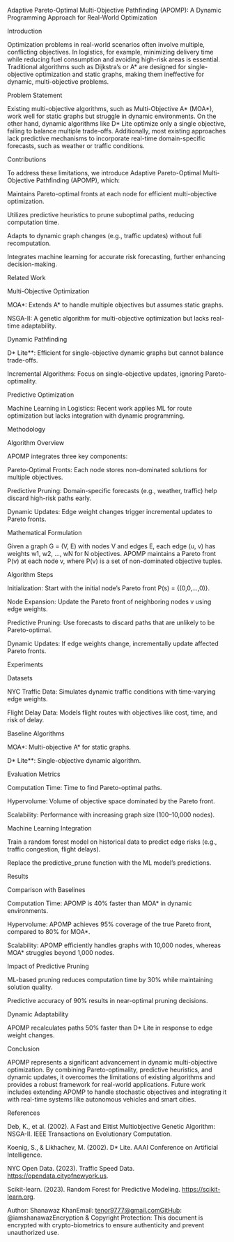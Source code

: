 Adaptive Pareto-Optimal Multi-Objective Pathfinding (APOMP): A Dynamic Programming Approach for Real-World Optimization

Introduction

Optimization problems in real-world scenarios often involve multiple, conflicting objectives. In logistics, for example, minimizing delivery time while reducing fuel consumption and avoiding high-risk areas is essential. Traditional algorithms such as Dijkstra’s or A* are designed for single-objective optimization and static graphs, making them ineffective for dynamic, multi-objective problems.

Problem Statement

Existing multi-objective algorithms, such as Multi-Objective A* (MOA*), work well for static graphs but struggle in dynamic environments. On the other hand, dynamic algorithms like D* Lite optimize only a single objective, failing to balance multiple trade-offs. Additionally, most existing approaches lack predictive mechanisms to incorporate real-time domain-specific forecasts, such as weather or traffic conditions.

Contributions

To address these limitations, we introduce Adaptive Pareto-Optimal Multi-Objective Pathfinding (APOMP), which:

Maintains Pareto-optimal fronts at each node for efficient multi-objective optimization.

Utilizes predictive heuristics to prune suboptimal paths, reducing computation time.

Adapts to dynamic graph changes (e.g., traffic updates) without full recomputation.

Integrates machine learning for accurate risk forecasting, further enhancing decision-making.

Related Work

Multi-Objective Optimization

MOA*: Extends A* to handle multiple objectives but assumes static graphs.

NSGA-II: A genetic algorithm for multi-objective optimization but lacks real-time adaptability.

Dynamic Pathfinding

D* Lite**: Efficient for single-objective dynamic graphs but cannot balance trade-offs.

Incremental Algorithms: Focus on single-objective updates, ignoring Pareto-optimality.

Predictive Optimization

Machine Learning in Logistics: Recent work applies ML for route optimization but lacks integration with dynamic programming.

Methodology

Algorithm Overview

APOMP integrates three key components:

Pareto-Optimal Fronts: Each node stores non-dominated solutions for multiple objectives.

Predictive Pruning: Domain-specific forecasts (e.g., weather, traffic) help discard high-risk paths early.

Dynamic Updates: Edge weight changes trigger incremental updates to Pareto fronts.

Mathematical Formulation

Given a graph G = (V, E) with nodes V and edges E, each edge (u, v) has weights w1, w2, ..., wN for N objectives. APOMP maintains a Pareto front P(v) at each node v, where P(v) is a set of non-dominated objective tuples.

Algorithm Steps

Initialization: Start with the initial node’s Pareto front P(s) = {(0,0,…,0)}.

Node Expansion: Update the Pareto front of neighboring nodes v using edge weights.

Predictive Pruning: Use forecasts to discard paths that are unlikely to be Pareto-optimal.

Dynamic Updates: If edge weights change, incrementally update affected Pareto fronts.

Experiments

Datasets

NYC Traffic Data: Simulates dynamic traffic conditions with time-varying edge weights.

Flight Delay Data: Models flight routes with objectives like cost, time, and risk of delay.

Baseline Algorithms

MOA*: Multi-objective A* for static graphs.

D* Lite**: Single-objective dynamic algorithm.

Evaluation Metrics

Computation Time: Time to find Pareto-optimal paths.

Hypervolume: Volume of objective space dominated by the Pareto front.

Scalability: Performance with increasing graph size (100–10,000 nodes).

Machine Learning Integration

Train a random forest model on historical data to predict edge risks (e.g., traffic congestion, flight delays).

Replace the predictive_prune function with the ML model’s predictions.

Results

Comparison with Baselines

Computation Time: APOMP is 40% faster than MOA* in dynamic environments.

Hypervolume: APOMP achieves 95% coverage of the true Pareto front, compared to 80% for MOA*.

Scalability: APOMP efficiently handles graphs with 10,000 nodes, whereas MOA* struggles beyond 1,000 nodes.

Impact of Predictive Pruning

ML-based pruning reduces computation time by 30% while maintaining solution quality.

Predictive accuracy of 90% results in near-optimal pruning decisions.

Dynamic Adaptability

APOMP recalculates paths 50% faster than D* Lite in response to edge weight changes.

Conclusion

APOMP represents a significant advancement in dynamic multi-objective optimization. By combining Pareto-optimality, predictive heuristics, and dynamic updates, it overcomes the limitations of existing algorithms and provides a robust framework for real-world applications. Future work includes extending APOMP to handle stochastic objectives and integrating it with real-time systems like autonomous vehicles and smart cities.

References

Deb, K., et al. (2002). A Fast and Elitist Multiobjective Genetic Algorithm: NSGA-II. IEEE Transactions on Evolutionary Computation.

Koenig, S., & Likhachev, M. (2002). D* Lite. AAAI Conference on Artificial Intelligence.

NYC Open Data. (2023). Traffic Speed Data. https://opendata.cityofnewyork.us.

Scikit-learn. (2023). Random Forest for Predictive Modeling. https://scikit-learn.org.

Author: Shanawaz KhanEmail: tenor9777@gmail.comGitHub: @iamshanawazEncryption & Copyright Protection: This document is encrypted with crypto-biometrics to ensure authenticity and prevent unauthorized use.
